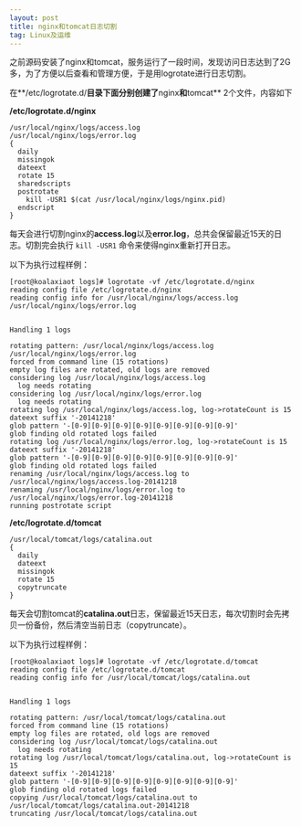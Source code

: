 ```yaml
---
layout: post
title: nginx和tomcat日志切割
tag: Linux及运维
---
```


之前源码安装了nginx和tomcat，服务运行了一段时间，发现访问日志达到了2G多，为了方便以后查看和管理方便，于是用logrotate进行日志切割。

在**/etc/logrotate.d/**目录下面分别创建了**nginx**和**tomcat** 2个文件，内容如下

**/etc/logrotate.d/nginx**

```
/usr/local/nginx/logs/access.log
/usr/local/nginx/logs/error.log
{
  daily
  missingok
  dateext
  rotate 15
  sharedscripts
  postrotate
    kill -USR1 $(cat /usr/local/nginx/logs/nginx.pid)
  endscript
}
```

每天会进行切割nginx的**access.log**以及**error.log**，总共会保留最近15天的日志。切割完会执行 `kill -USR1` 命令来使得nginx重新打开日志。

以下为执行过程样例：

```
[root@koalaxiaot logs]# logrotate -vf /etc/logrotate.d/nginx 
reading config file /etc/logrotate.d/nginx
reading config info for /usr/local/nginx/logs/access.log
/usr/local/nginx/logs/error.log


Handling 1 logs

rotating pattern: /usr/local/nginx/logs/access.log
/usr/local/nginx/logs/error.log
forced from command line (15 rotations)
empty log files are rotated, old logs are removed
considering log /usr/local/nginx/logs/access.log
  log needs rotating
considering log /usr/local/nginx/logs/error.log
  log needs rotating
rotating log /usr/local/nginx/logs/access.log, log->rotateCount is 15
dateext suffix '-20141218'
glob pattern '-[0-9][0-9][0-9][0-9][0-9][0-9][0-9][0-9]'
glob finding old rotated logs failed
rotating log /usr/local/nginx/logs/error.log, log->rotateCount is 15
dateext suffix '-20141218'
glob pattern '-[0-9][0-9][0-9][0-9][0-9][0-9][0-9][0-9]'
glob finding old rotated logs failed
renaming /usr/local/nginx/logs/access.log to /usr/local/nginx/logs/access.log-20141218
renaming /usr/local/nginx/logs/error.log to /usr/local/nginx/logs/error.log-20141218
running postrotate script
```

**/etc/logrotate.d/tomcat**

```
/usr/local/tomcat/logs/catalina.out
{
  daily
  dateext
  missingok
  rotate 15
  copytruncate
}
```

每天会切割tomcat的**catalina.out**日志，保留最近15天日志，每次切割时会先拷贝一份备份，然后清空当前日志（copytruncate）。

以下为执行过程样例：

```
[root@koalaxiaot logs]# logrotate -vf /etc/logrotate.d/tomcat 
reading config file /etc/logrotate.d/tomcat
reading config info for /usr/local/tomcat/logs/catalina.out


Handling 1 logs

rotating pattern: /usr/local/tomcat/logs/catalina.out
forced from command line (15 rotations)
empty log files are rotated, old logs are removed
considering log /usr/local/tomcat/logs/catalina.out
  log needs rotating
rotating log /usr/local/tomcat/logs/catalina.out, log->rotateCount is 15
dateext suffix '-20141218'
glob pattern '-[0-9][0-9][0-9][0-9][0-9][0-9][0-9][0-9]'
glob finding old rotated logs failed
copying /usr/local/tomcat/logs/catalina.out to /usr/local/tomcat/logs/catalina.out-20141218
truncating /usr/local/tomcat/logs/catalina.out
```
